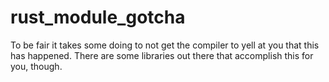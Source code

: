 # rust_module_gotcha
To be fair it takes some doing to not get the compiler to yell at you that this has happened. There are some libraries out there that accomplish this for you, though.
